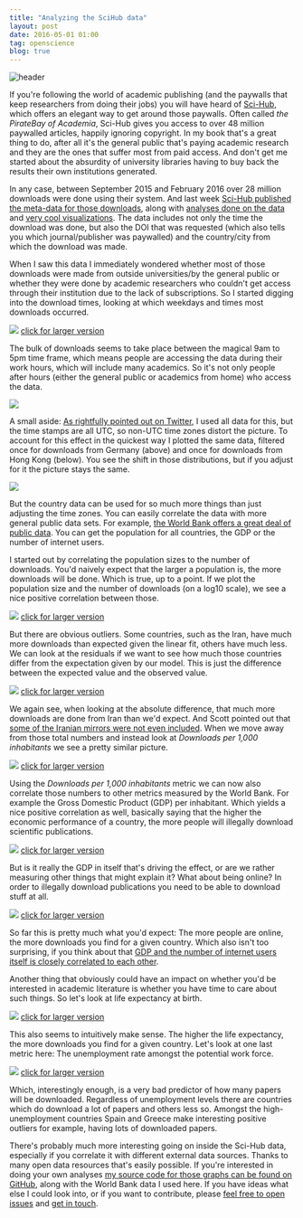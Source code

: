 ```yaml
---
title: "Analyzing the SciHub data"
layout: post
date: 2016-05-01 01:00
tag: openscience
blog: true
---
```

![header](/assets/images/scihub-header.png)

If you're following the world of academic publishing (and the paywalls that keep researchers from doing their jobs) you will have heard of [Sci-Hub](https://en.wikipedia.org/wiki/Sci-Hub), which offers an elegant way to get around those paywalls. Often called *the PirateBay of Academia*, Sci-Hub gives you access to over 48 million paywalled articles, happily ignoring copyright. In my book that's a great thing to do, after all it's the general public that's paying academic research and they are the ones that suffer most from paid access. And don't get me started about the absurdity of university libraries having to buy back the results their own institutions generated.

In any case, between September 2015 and February 2016 over 28 million downloads were done using their system. And last week [Sci-Hub published the meta-data for those downloads](http://datadryad.org/resource/doi:10.5061/dryad.q447c), along with [analyses done on the data](http://www.sciencemag.org/news/2016/04/whos-downloading-pirated-papers-everyone) and [very cool visualizations](https://blog.datadryad.org/2016/04/28/sci-hub-stories/). The data includes not only the time the download was done, but also the DOI that was requested (which also tells you which journal/publisher was paywalled) and the country/city from which the download was made.

When I saw this data I immediately wondered whether most of those downloads were made from outside universities/by the general public or whether they were done by academic researchers who couldn't get access through their institution due to the lack of subscriptions. So I started digging into the download times, looking at which weekdays and times most downloads occurred.

[![](/assets/images/scihub-download_time-thumb.png)](/assets/images/scihub-download_time.png)
[click for larger version](/assets/images/scihub-download_time.png)

The bulk of downloads seems to take place between the magical 9am to 5pm time frame, which means people are accessing the data during their work hours, which will include many academics. So it's not only people after hours (either the general public or academics from home) who access the data.

![](/assets/images/scihub-download_time_germany_feb2016.png)

A small aside: [As rightfully pointed out on Twitter](https://twitter.com/johnstravis/status/725984011659661312), I used all data for this, but the time stamps are all UTC, so non-UTC time zones distort the picture. To account for this effect in the quickest way I plotted the same data, filtered once for downloads from Germany (above) and once for downloads from Hong Kong (below). You see the shift in those distributions, but if you adjust for it the picture stays the same.

![](/assets/images/scihub-download_time_hong_kong_feb2016.png)

But the country data can be used for so much more things than just adjusting the time zones. You can easily correlate the data with more general public data sets. For example, [the World Bank offers a great deal of public data](http://databank.worldbank.org/). You can get the population for all countries, the GDP or the number of internet users.

I started out by correlating the population sizes to the number of downloads. You'd naively expect that the larger a population is, the more downloads will be done. Which is true, up to a point. If we plot the population size and the number of downloads (on a log10 scale), we see a nice positive correlation between those.

[![](/assets/images/scihub-downloads_per_population_thumb.png)](/assets/images/scihub-downloads_per_population.png)
[click for larger version](/assets/images/scihub-downloads_per_population.png)

But there are obvious outliers. Some countries, such as the Iran, have much more downloads than expected given the linear fit, others have much less. We can look at the residuals if we want to see how much those countries differ from the expectation given by our model. This is just the difference between the expected value and the observed value.

[![](/assets/images/scihub-downloads_per_population_residuals-thumb.png)](/assets/images/scihub-downloads_per_population_residuals.png)
[click for larger version](/assets/images/scihub-downloads_per_population_residuals-thumb.png)

We again see, when looking at the absolute difference, that much more downloads are done from Iran than we'd expect. And Scott pointed out that [some of the Iranian mirrors were not even included](https://twitter.com/SCEdmunds/status/726122053703618561). When we move away from those total numbers and instead look at *Downloads per 1,000 inhabitants* we see a pretty similar picture.

[![](/assets/images/scihub-downloads_per_population_ranked-thumb.png)](/assets/images/scihub-downloads_per_population_ranked.png)
[click for larger version](/assets/images/scihub-downloads_per_population_ranked.png)

Using the *Downloads per 1,000 inhabitants* metric we can now also correlate those numbers to other metrics measured by the World Bank. For example the Gross Domestic Product (GDP) per inhabitant. Which yields a nice positive correlation as well, basically saying that the higher the economic performance of a country, the more people will illegally download scientific publications.

[![](/assets/images/scihub-normalized_downloads_gdp-thumb.png)](/assets/images/scihub-normalized_downloads_gdp.png)
[click for larger version](/assets/images/scihub-normalized_downloads_gdp.png)

But is it really the GDP in itself that's driving the effect, or are we rather measuring other things that might explain it? What about being online? In order to illegally download publications you need to be able to download stuff at all.

[![](/assets/images/scihub-normalized_downloads_internet_users-thumb.png)](/assets/images/scihub-normalized_downloads_internet_users.png)
[click for larger version](/assets/images/scihub-normalized_downloads_internet_users.png)

So far this is pretty much what you'd expect: The more people are online, the more downloads you find for a given country. Which also isn't too surprising, if you think about that [GDP and the number of internet users itself is closely correlated to each other](/assets/images/scihub-gdp_vs_internet.png).

Another thing that obviously could have an impact on whether you'd be interested in academic literature is whether you have time to care about such things. So let's look at life expectancy at birth.

[![](/assets/images/scihub-normalized_downloads_life_expectancy-thumb.png)](/assets/images/scihub-normalized_downloads_life_expectancy.png)
[click for larger version](/assets/images/scihub-normalized_downloads_life_expectancy.png)

This also seems to intuitively make sense. The higher the life expectancy, the more downloads you find for a given country. Let's look at one last metric here: The unemployment rate amongst the potential work force.

[![](/assets/images/scihub-normalized_downloads_unemployment-thumb.png)](/assets/images/scihub-normalized_downloads_unemployment.png)
[click for larger version](/assets/images/scihub-normalized_downloads_unemployment.png)

Which, interestingly enough, is a very bad predictor of how many papers will be downloaded. Regardless of unemployment levels there are countries which do download a lot of papers and others less so. Amongst the high-unemployment countries Spain and Greece make interesting positive outliers for example, having lots of downloaded papers.

There's probably much more interesting going on inside the Sci-Hub data, especially if you correlate it with different external data sources. Thanks to many open data resources that's easily possible. If you're interested in doing your own analyses [my source code for those graphs can be found on GitHub](https://github.com/gedankenstuecke/scihub_analysis), along with the World Bank data I used here. If you have ideas what else I could look into, or if you want to contribute, please [feel free to open issues](https://github.com/gedankenstuecke/scihub_analysis/issues) and [get in touch](https://www.twitter.com/gedankenstuecke).
